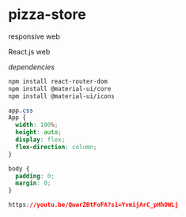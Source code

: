 # pizza-store

responsive web

React.js web

_dependencies_

```bash
npm install react-router-dom
npm install @material-ui/core
npm install @material-ui/icons
```
```css
app.css 
App {
  width: 100%;
  height: auto;
  display: flex;
  flex-direction: column;
}

body {
  padding: 0;
  margin: 0;
}

https://youtu.be/QwarZBtFoFA?si=YvmijArC_pHhOWLj
